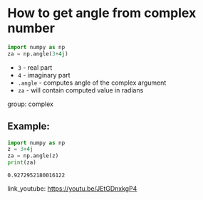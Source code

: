 # How to get angle from complex number

```python
import numpy as np
za = np.angle(3+4j)
```

- `3` - real part
- `4` - imaginary part
- `.angle` - computes angle of the complex argument
- `za` - will contain computed value in radians

group: complex

## Example: 
```python
import numpy as np
z = 3+4j
za = np.angle(z)
print(za)
```
```
0.9272952180016122

```

link_youtube: https://youtu.be/JEtGDnxkgP4
